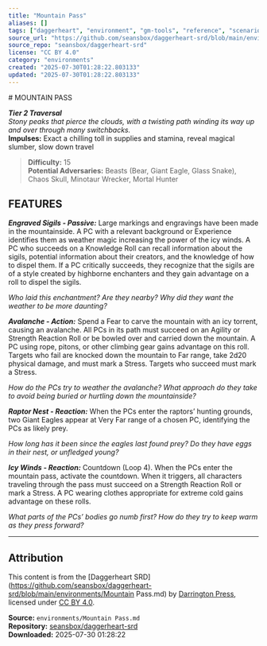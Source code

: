 ```yaml
---
title: "Mountain Pass"
aliases: []
tags: ["daggerheart", "environment", "gm-tools", "reference", "scenarios", "setting", "srd", "ttrpg"]
source_url: "https://github.com/seansbox/daggerheart-srd/blob/main/environments/Mountain Pass.md"
source_repo: "seansbox/daggerheart-srd"
license: "CC BY 4.0"
category: "environments"
created: "2025-07-30T01:28:22.803133"
updated: "2025-07-30T01:28:22.803133"
---
```


﻿# MOUNTAIN PASS

***Tier 2 Traversal***  
*Stony peaks that pierce the clouds, with a twisting path winding its way up and over through many switchbacks.*  
**Impulses:** Exact a chilling toll in supplies and stamina, reveal magical slumber, slow down travel

> **Difficulty:** 15  
> **Potential Adversaries:** Beasts (Bear, Giant Eagle, Glass Snake), Chaos Skull, Minotaur Wrecker, Mortal Hunter

## FEATURES

***Engraved Sigils - Passive:*** Large markings and engravings have been made in the mountainside. A PC with a relevant background or Experience identifies them as weather magic increasing the power of the icy winds. A PC who succeeds on a Knowledge Roll can recall information about the sigils, potential information about their creators, and the knowledge of how to dispel them. If a PC critically succeeds, they recognize that the sigils are of a style created by highborne enchanters and they gain advantage on a roll to dispel the sigils.

  *Who laid this enchantment? Are they nearby? Why did they want the weather to be more daunting?*

***Avalanche - Action:*** Spend a Fear to carve the mountain with an icy torrent, causing an avalanche. All PCs in its path must succeed on an Agility or Strength Reaction Roll or be bowled over and carried down the mountain. A PC using rope, pitons, or other climbing gear gains advantage on this roll. Targets who fail are knocked down the mountain to Far range, take 2d20 physical damage, and must mark a Stress. Targets who succeed must mark a Stress.

  *How do the PCs try to weather the avalanche? What approach do they take to avoid being buried or hurtling down the mountainside?*

***Raptor Nest - Reaction:*** When the PCs enter the raptors’ hunting grounds, two Giant Eagles appear at Very Far range of a chosen PC, identifying the PCs as likely prey.

  *How long has it been since the eagles last found prey? Do they have eggs in their nest, or unfledged young?*

***Icy Winds - Reaction:*** Countdown (Loop 4). When the PCs enter the mountain pass, activate the countdown. When it triggers, all characters traveling through the pass must succeed on a Strength Reaction Roll or mark a Stress. A PC wearing clothes appropriate for extreme cold gains advantage on these rolls.

  *What parts of the PCs’ bodies go numb first? How do they try to keep warm as they press forward?*

---

## Attribution

This content is from the [Daggerheart SRD](https://github.com/seansbox/daggerheart-srd/blob/main/environments/Mountain Pass.md) by [Darrington Press](https://darringtonpress.com/), licensed under [CC BY 4.0](https://creativecommons.org/licenses/by/4.0/).

**Source:** `environments/Mountain Pass.md`  
**Repository:** [seansbox/daggerheart-srd](https://github.com/seansbox/daggerheart-srd)  
**Downloaded:** 2025-07-30 01:28:22

